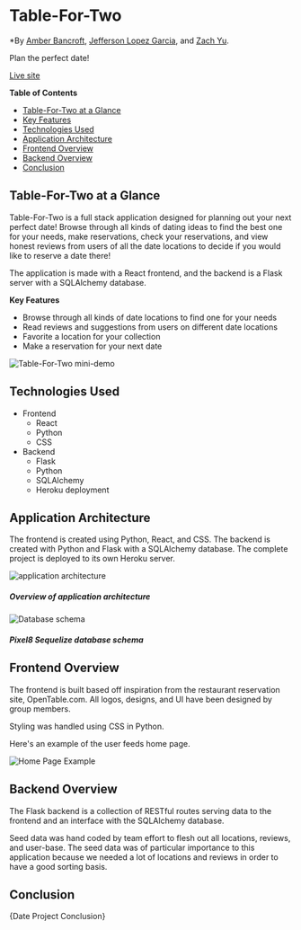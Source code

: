 # Table-For-Two

*By [Amber Bancroft](https://github.com/AmberBancroft), [Jefferson Lopez Garcia](https://github.com/JeffersonGarcia15), and [Zach Yu](https://github.com/ZachMYu).

Plan the perfect date!

[Live site](https://placeholder.herokuapp.com)

**Table of Contents**

* [Table-For-Two at a Glance](https://github.com/zachmyu/Table-For-Two)
* [Key Features](https://github.com/zachmyu/Table-For-Two)
* [Technologies Used](https://github.com/zachmyu/Table-For-Two)
* [Application Architecture](https://github.com/zachmyu/Table-For-Two)
* [Frontend Overview](https://github.com/zachmyu/Table-For-Two)
* [Backend Overview](https://github.com/zachmyu/Table-For-Two)
* [Conclusion](https://github.com/zachmyu/Table-For-Two)

## Table-For-Two at a Glance

Table-For-Two is a full stack application designed for planning out your next perfect date! Browse through all kinds of dating ideas to find the best one for your needs, make reservations, check your reservations, and view honest reviews from users of all the date locations to decide if you would like to reserve a date there!

The application is made with a React frontend, and the backend is a Flask server with a SQLAlchemy database.

**Key Features**

- Browse through all kinds of date locations to find one for your needs
- Read reviews and suggestions from users on different date locations
- Favorite a location for your collection
- Make a reservation for your next date

![Table-For-Two mini-demo](/readme-assets/mini-demo.gif)

## Technologies Used

- Frontend
  - React
  - Python
  - CSS
- Backend
  - Flask
  - Python
  - SQLAlchemy
  - Heroku deployment

## Application Architecture

The frontend is created using Python, React, and CSS. The backend is created with Python and Flask with a SQLAlchemy database. The complete project is deployed to its own Heroku server.

![application architecture](/readme-assets/Table-For-Two-architecture.png)

##### Overview of application architecture

![Database schema](/readme-assets/Table-For-Two-schema.jpeg)

##### Pixel8 Sequelize database schema

## Frontend Overview

The frontend is built based off inspiration from the restaurant reservation site, OpenTable.com. All logos, designs, and UI have been designed by group members.

Styling was handled using CSS in Python.

Here's an example of the user feeds home page.

![Home Page Example](readme-assets/home-page.png)

## Backend Overview

The Flask backend is a collection of RESTful routes serving data to the frontend and an interface with the SQLAlchemy database.

Seed data was hand coded by team effort to flesh out all locations, reviews, and user-base. The seed data was of particular importance to this application because we needed a lot of locations and reviews in order to have a good sorting basis.

## Conclusion

{Date Project Conclusion}
